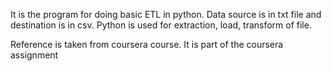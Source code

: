 

It is the program for doing basic ETL in python. Data source is in txt file and destination is in csv. 
Python is used for extraction, load, transform of file.

Reference is taken from coursera course. It is part of the coursera assignment
